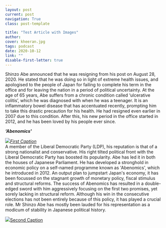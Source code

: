 ```yaml
---
layout: post
current: post
navigation: True
class: post-template

title: "Test Article with Images"
author: 
cover: kheeran.jpg
tags: podcast
date: 2020-10-12
link: ""
disable-first-letter: true
---
```

<p>Shinzo Abe announced that he was resigning from his post on August 28, 2020. He stated that he was doing so in light of extreme health issues, and apologised to the people of Japan for failing to complete his term in the office and for leaving the nation in a period of political uncertainty. At the age of 65 years, Abe suffers from a chronic condition called ‘ulcerative colitis’, which he was diagnosed with when he was a teenager. It is an inflammatory bowel disease that has accentuated recently, prompting him to take this drastic precaution for his health. He had resigned even earlier in 2007 due to this condition. After this, his new period in the office started in 2012, and he has been loved by his people ever since.</p><p><strong ><em>‘Abenomics'</em></strong></p><p><a href="https://thepangean.com/" rel="noopener noreferrer" target="_blank" ><em><div class='caption' style='text-align: left'><img src="https://lh5.googleusercontent.com/slsIXVC3zyCu9LcqXHyNk_PVvU46hJe8_dkwxLa3uVMx9WC1jbObQHKR5yAc1ivXMN21DL0yljtJ0EqrSFPuuiyE7bDxn7eTww5ILxak85NB4-U5LlIUogA_L0YI4XrQI5cQ0vVC"  >First Caption</div></em></a>A member of the Liberal Democratic Party (LDP), his reputation is that of a strong nationalist and conservative. His right tilted political front with the Liberal Democratic Party has boosted its popularity. Abe has led it in both the houses of Japanese Parliament. He has developed a stronghold in economic policy on a self-named programme known as 'Abenomics', which he introduced in 2012. An output plan to jumpstart Japan's economy, it has been focussed on the stagnant growth of monetary policy, fiscal stimulus and structural reforms. The success of Abenomics has resulted in a double-edged sword with him aggressively focusing on the first two promises, yet sorely lacking in structural reform. Although his win in the consecutive elections has not been entirely because of this policy, it has played a crucial role. Mr Shinzo Abe has mostly been lauded for his representation as a modicum of stability in Japanese political history.</p><p><a href="http://thepangean.com" rel="noopener noreferrer" target="_blank" ><div class='caption' style='text-align: left'><img src="https://lh4.googleusercontent.com/Zy0EhYFsdRl1tInH9vK8H-eknjPsZkLf7stwfHYBHwglThL9T1t3uIXlgsMUuW1AQSnVONUVAj4jea_xIDuxZgOvT7WvVJK_6XMLdEmc0V1OFKc5uKUSsjfx5_hssb622eYTnEoI"  >Second Caption</div></a></p>